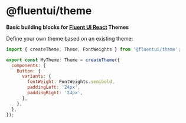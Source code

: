 # @fluentui/theme

**Basic building blocks for [Fluent UI React](https://developer.microsoft.com/en-us/fluentui) Themes**

Define your own theme based on an existing theme:

```js
import { createTheme, Theme, FontWeights } from '@fluentui/theme';

export const MyTheme: Theme = createTheme({
  components: {
    Button: {
      variants: {
        fontWeight: FontWeights.semibold,
        paddingLeft: '24px',
        paddingRight: '24px',
      },
    },
  },
});
```
